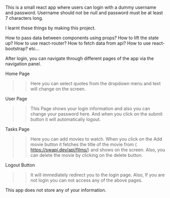 This is a small react app where users can login with a dummy username and password.
Username should not be null and password must be at least 7 characters long.

I learnt these things by making this project.

How to pass data between components using props?
How to lift the state up?
How to use react-router?
How to fetch data from api?
How to use react-bootstrap?
etc...


After login, you can navigate through different pages of the app via the navigation panel. 

Home Page
>> Here you can select quotes from the dropdown menu and text will change on the screen.

User Page
>> This Page shows your login information and also you can change your password here. And when you click on the submit button it will automatically logout.

Tasks Page
>> Here you can add movies to watch. When you click on the Add movie button it fetches the title of the movie from ( https://swapi.dev/api/films/) and shows on the screen. Also, you can delete the movie by clicking on the delete button.

Logout Button
>> It will immediately redirect you to the login page. Also, If you are not login you can not access any of the above pages. 

This app does not store any of your information.
